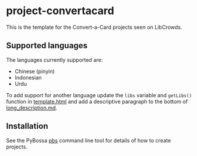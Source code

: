# project-convertacard

This is the template for the Convert-a-Card projects seen on LibCrowds.

## Supported languages

The languages currently supported are:

- Chinese (pinyin)
- Indonesian
- Urdu

To add support for another language update the `libs` variable and `getLibs()`
function in [template.html](template.html) and add a descriptive paragraph
to the bottom of [long_description.md](long_description.md).


## Installation

See the PyBossa [pbs](https://github.com/PyBossa/pbs) command line tool for
details of how to create projects.
